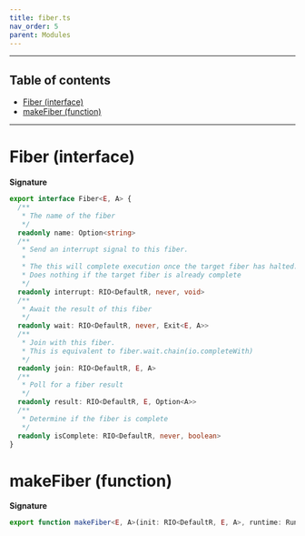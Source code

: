 ```yaml
---
title: fiber.ts
nav_order: 5
parent: Modules
---
```


---

<h2 class="text-delta">Table of contents</h2>

- [Fiber (interface)](#fiber-interface)
- [makeFiber (function)](#makefiber-function)

---

# Fiber (interface)

**Signature**

```ts
export interface Fiber<E, A> {
  /**
   * The name of the fiber
   */
  readonly name: Option<string>
  /**
   * Send an interrupt signal to this fiber.
   *
   * The this will complete execution once the target fiber has halted.
   * Does nothing if the target fiber is already complete
   */
  readonly interrupt: RIO<DefaultR, never, void>
  /**
   * Await the result of this fiber
   */
  readonly wait: RIO<DefaultR, never, Exit<E, A>>
  /**
   * Join with this fiber.
   * This is equivalent to fiber.wait.chain(io.completeWith)
   */
  readonly join: RIO<DefaultR, E, A>
  /**
   * Poll for a fiber result
   */
  readonly result: RIO<DefaultR, E, Option<A>>
  /**
   * Determine if the fiber is complete
   */
  readonly isComplete: RIO<DefaultR, never, boolean>
}
```

# makeFiber (function)

**Signature**

```ts
export function makeFiber<E, A>(init: RIO<DefaultR, E, A>, runtime: Runtime, name?: string): RIO<DefaultR, never, Fiber<E, A>> { ... }
```
